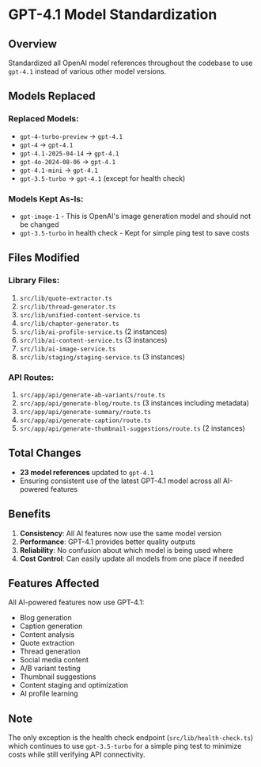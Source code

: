 # GPT-4.1 Model Standardization

## Overview
Standardized all OpenAI model references throughout the codebase to use `gpt-4.1` instead of various other model versions.

## Models Replaced

### Replaced Models:
- `gpt-4-turbo-preview` → `gpt-4.1`
- `gpt-4` → `gpt-4.1`
- `gpt-4.1-2025-04-14` → `gpt-4.1`
- `gpt-4o-2024-08-06` → `gpt-4.1`
- `gpt-4.1-mini` → `gpt-4.1`
- `gpt-3.5-turbo` → `gpt-4.1` (except for health check)

### Models Kept As-Is:
- `gpt-image-1` - This is OpenAI's image generation model and should not be changed
- `gpt-3.5-turbo` in health check - Kept for simple ping test to save costs

## Files Modified

### Library Files:
1. `src/lib/quote-extractor.ts`
2. `src/lib/thread-generator.ts`
3. `src/lib/unified-content-service.ts`
4. `src/lib/chapter-generator.ts`
5. `src/lib/ai-profile-service.ts` (2 instances)
6. `src/lib/ai-content-service.ts` (3 instances)
7. `src/lib/ai-image-service.ts`
8. `src/lib/staging/staging-service.ts` (3 instances)

### API Routes:
1. `src/app/api/generate-ab-variants/route.ts`
2. `src/app/api/generate-blog/route.ts` (3 instances including metadata)
3. `src/app/api/generate-summary/route.ts`
4. `src/app/api/generate-caption/route.ts`
5. `src/app/api/generate-thumbnail-suggestions/route.ts` (2 instances)

## Total Changes
- **23 model references** updated to `gpt-4.1`
- Ensuring consistent use of the latest GPT-4.1 model across all AI-powered features

## Benefits
1. **Consistency**: All AI features now use the same model version
2. **Performance**: GPT-4.1 provides better quality outputs
3. **Reliability**: No confusion about which model is being used where
4. **Cost Control**: Can easily update all models from one place if needed

## Features Affected
All AI-powered features now use GPT-4.1:
- Blog generation
- Caption generation
- Content analysis
- Quote extraction
- Thread generation
- Social media content
- A/B variant testing
- Thumbnail suggestions
- Content staging and optimization
- AI profile learning

## Note
The only exception is the health check endpoint (`src/lib/health-check.ts`) which continues to use `gpt-3.5-turbo` for a simple ping test to minimize costs while still verifying API connectivity. 